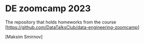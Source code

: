 # DE zoomcamp 2023

The repository that holds homeworks from the course [https://github.com/DataTalksClub/data-engineering-zoomcamp]

[Maksim Smirnov]
